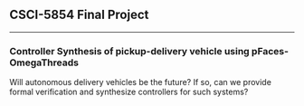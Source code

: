 ## CSCI-5854 Final Project

---

### Controller Synthesis of pickup-delivery vehicle using pFaces-OmegaThreads
Will autonomous delivery vehicles be the future? If so, can we provide formal verification and synthesize controllers for such systems?
